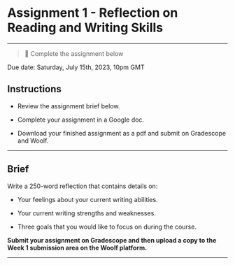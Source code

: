 # Assignment 1 - Reflection on Reading and Writing Skills
---

> 📝 Complete the assignment below

Due date: Saturday, July 15th, 2023, 10pm GMT

## Instructions

- Review the assignment brief below.

- Complete your assignment in a Google doc.

- Download your finished assignment as a pdf and submit on Gradescope and Woolf.

---
## Brief

Write a 250-word reflection that contains details on:

- Your feelings about your current writing abilities.

- Your current writing strengths and weaknesses.

- Three goals that you would like to focus on during the course.



**Submit your assignment on Gradescope and then upload a copy to the Week 1 submission area on the Woolf platform.**

---
